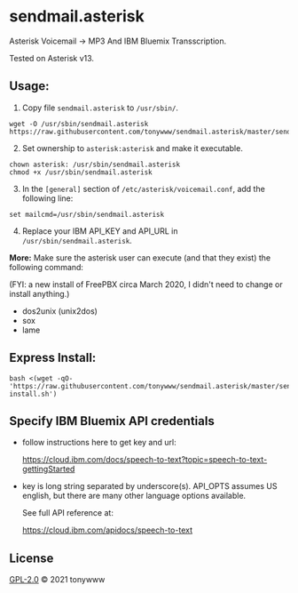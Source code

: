 # sendmail.asterisk
Asterisk Voicemail -> MP3 And IBM Bluemix Transscription.

Tested on Asterisk v13.

## Usage:

1. Copy file `sendmail.asterisk` to `/usr/sbin/`.
````
wget -O /usr/sbin/sendmail.asterisk https://raw.githubusercontent.com/tonywww/sendmail.asterisk/master/sendmail.asterisk
````

2. Set ownership to `asterisk:asterisk` and make it executable.
````
chown asterisk: /usr/sbin/sendmail.asterisk
chmod +x /usr/sbin/sendmail.asterisk
````

3. In the `[general]` section of `/etc/asterisk/voicemail.conf`, add the following line:

````
set mailcmd=/usr/sbin/sendmail.asterisk
````

4. Replace your IBM API_KEY and API_URL in `/usr/sbin/sendmail.asterisk`.
 
**More:** Make sure the asterisk user can execute (and that they exist) the following command:

(FYI: a new install of FreePBX circa March 2020, I didn't need to change or install anything.)

   * dos2unix (unix2dos)
   * sox
   * lame

## Express Install:
````
bash <(wget -qO- 'https://raw.githubusercontent.com/tonywww/sendmail.asterisk/master/sendmail.asterisk-install.sh')
````

## Specify IBM Bluemix API credentials
* follow instructions here to get key and url:

   https://cloud.ibm.com/docs/speech-to-text?topic=speech-to-text-gettingStarted

* key is long string separated by underscore(s). API_OPTS assumes US english, but there are many other language options available.

   See full API reference at:

   https://cloud.ibm.com/apidocs/speech-to-text


## License
[GPL-2.0](LICENSE) © 2021 tonywww

